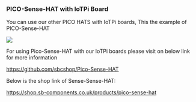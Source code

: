 
### PICO-Sense-HAT with IoTPi Board

You can use our other PICO HATS with IoTPi boards, This the example of PICO-Sense-HAT

<img src ="https://github.com/sbcshop/IoTPi/blob/main/images/PICO_sense_HAT.png" />

For using Pico-Sense-HAT with our IoTPi boards please visit on below link for more information

https://github.com/sbcshop/Pico-Sense-HAT

Below is the shop link of Sense-Sense-HAT:

https://shop.sb-components.co.uk/products/pico-sense-hat

  
